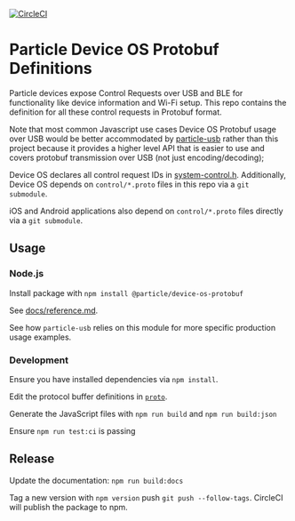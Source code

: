 [![CircleCI](https://circleci.com/gh/particle-iot/device-os-protobuf/tree/main.svg?style=svg)](https://circleci.com/gh/particle-iot/device-os-protobuf/tree/main)

# Particle Device OS Protobuf Definitions

Particle devices expose Control Requests over USB and BLE for functionality like device information and Wi-Fi setup. This repo contains the definition for all these control requests in Protobuf format. 

Note that most common Javascript use cases Device OS Protobuf usage over USB would be better accommodated by [particle-usb](https://github.com/particle-iot/particle-usb) rather than this project because it provides a higher level API that is easier to use and covers protobuf transmission over USB (not just encoding/decoding);

Device OS declares all control request IDs in [system-control.h](https://github.com/particle-iot/device-os/blob/develop/system/inc/system_control.h). Additionally, Device OS depends on `control/*.proto` files in this repo via a `git submodule`.

iOS and Android applications also depend on `control/*.proto` files directly via a `git submodule`.

## Usage
### Node.js

Install package with `npm install @particle/device-os-protobuf`

See [docs/reference.md](/docs/reference.md).

See how `particle-usb` relies on this module for more specific production usage examples.

### Development

Ensure you have installed dependencies via `npm install`.

Edit the protocol buffer definitions in [`proto`](proto).

Generate the JavaScript files with `npm run build` and `npm run build:json`

Ensure `npm run test:ci` is passing

## Release

Update the documentation: `npm run build:docs`

Tag a new version with `npm version` push `git push --follow-tags`. CircleCI will publish the package to npm.
